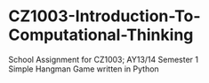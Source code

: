 # CZ1003-Introduction-To-Computational-Thinking

School Assignment for CZ1003; AY13/14 Semester 1<br>
Simple Hangman Game written in Python
